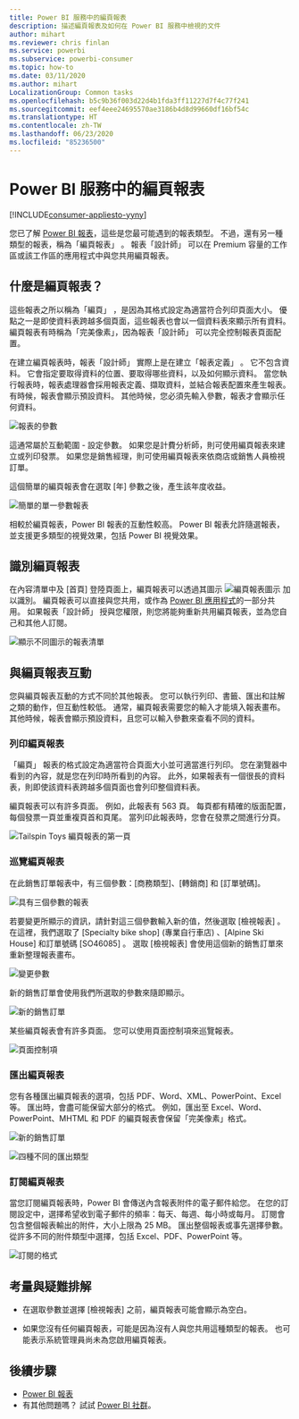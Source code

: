 ```yaml
---
title: Power BI 服務中的編頁報表
description: 描述編頁報表及如何在 Power BI 服務中檢視的文件
author: mihart
ms.reviewer: chris finlan
ms.service: powerbi
ms.subservice: powerbi-consumer
ms.topic: how-to
ms.date: 03/11/2020
ms.author: mihart
LocalizationGroup: Common tasks
ms.openlocfilehash: b5c9b36f003d22d4b1fda3ff11227d7f4c77f241
ms.sourcegitcommit: eef4eee24695570ae3186b4d8d99660df16bf54c
ms.translationtype: HT
ms.contentlocale: zh-TW
ms.lasthandoff: 06/23/2020
ms.locfileid: "85236500"
---
```

# <a name="paginated-reports-in-the-power-bi-service"></a>Power BI 服務中的編頁報表

[!INCLUDE[consumer-appliesto-yyny](../includes/consumer-appliesto-yyny.md)]

您已了解 [Power BI 報表](end-user-reports.md)，這些是您最可能遇到的報表類型。 不過，還有另一種類型的報表，稱為「編頁報表」  。 報表「設計師」  可以在 Premium 容量的工作區或該工作區的應用程式中與您共用編頁報表。 

## <a name="what-is-a-paginated-report"></a>什麼是編頁報表？

這些報表之所以稱為「編頁」  ，是因為其格式設定為適當符合列印頁面大小。 優點之一是即使資料表跨越多個頁面，這些報表也會以一個資料表來顯示所有資料。 編頁報表有時稱為「完美像素」，因為報表「設計師」  可以完全控制報表頁面配置。

在建立編頁報表時，報表「設計師」  實際上是在建立「報表定義」  。 它不包含資料。 它會指定要取得資料的位置、要取得哪些資料，以及如何顯示資料。 當您執行報表時，報表處理器會採用報表定義、擷取資料，並結合報表配置來產生報表。 有時候，報表會顯示預設資料。 其他時候，您必須先輸入參數，報表才會顯示任何資料。 

   ![報表的參數](./media/end-user-paginated-report/power-bi-report-parameters.png)

這通常屬於互動範圍 - 設定參數。 如果您是計費分析師，則可使用編頁報表來建立或列印發票。 如果您是銷售經理，則可使用編頁報表來依商店或銷售人員檢視訂單。 

這個簡單的編頁報表會在選取 [年]  參數之後，產生該年度收益。 

![簡單的單一參數報表](./media/end-user-paginated-report/power-bi-report-simple.png)

相較於編頁報表，Power BI 報表的互動性較高。 Power BI 報表允許隨選報表，並支援更多類型的視覺效果，包括 Power BI 視覺效果。

## <a name="identify-a-paginated-report"></a>識別編頁報表

在內容清單中及 [首頁] 登陸頁面上，編頁報表可以透過其圖示 ![編頁報表圖示](media/end-user-paginated-report/power-bi-report-icon.png) 加以識別。  編頁報表可以直接與您共用，或作為 [Power BI 應用程式](end-user-apps.md)的一部分共用。 如果報表「設計師」  授與您權限，則您將能夠重新共用編頁報表，並為您自己和其他人訂閱。

![顯示不同圖示的報表清單](./media/end-user-paginated-report/power-bi-report-list.png)

## <a name="interact-with-a-paginated-report"></a>與編頁報表互動

您與編頁報表互動的方式不同於其他報表。 您可以執行列印、書籤、匯出和註解之類的動作，但互動性較低。 通常，編頁報表需要您的輸入才能填入報表畫布。  其他時候，報表會顯示預設資料，且您可以輸入參數來查看不同的資料。

### <a name="print-a-paginated-report"></a>列印編頁報表

「編頁」  報表的格式設定為適當符合頁面大小並可適當進行列印。 您在瀏覽器中看到的內容，就是您在列印時所看到的內容。 此外，如果報表有一個很長的資料表，則即使該資料表跨越多個頁面也會列印整個資料表。 

編頁報表可以有許多頁面。 例如，此報表有 563 頁。 每頁都有精確的版面配置，每個發票一頁並重複頁首和頁尾。 當列印此報表時，您會在發票之間進行分頁。

   ![Tailspin Toys 編頁報表的第一頁](./media/end-user-paginated-report/power-bi-paginated-500.png)


### <a name="navigate-the-paginated-report"></a>巡覽編頁報表

在此銷售訂單報表中，有三個參數：[商務類型]、[轉銷商] 和 [訂單號碼]。 

![具有三個參數的報表](./media/end-user-paginated-report/power-bi-parameter.png)

若要變更所顯示的資訊，請針對這三個參數輸入新的值，然後選取 [檢視報表]  。 在這裡，我們選取了 [Specialty bike shop] \(專業自行車店\)  、[Alpine Ski House]  和訂單號碼 [SO46085]  。 選取 [檢視報表]  會使用這個新的銷售訂單來重新整理報表畫布。

![變更參數](./media/end-user-paginated-report/power-bi-order.png)

新的銷售訂單會使用我們所選取的參數來隨即顯示。 

![新的銷售訂單](./media/end-user-paginated-report/power-bi-new-order.png)

某些編頁報表會有許多頁面。  您可以使用頁面控制項來巡覽報表。 

![頁面控制項](./media/end-user-paginated-report/power-bi-page.png)

### <a name="export-the-paginated-report"></a>匯出編頁報表
您有各種匯出編頁報表的選項，包括 PDF、Word、XML、PowerPoint、Excel 等。 匯出時，會盡可能保留大部分的格式。 例如，匯出至 Excel、Word、PowerPoint、MHTML 和 PDF 的編頁報表會保留「完美像素」格式。 

![新的銷售訂單](./media/end-user-paginated-report/power-bi-exporting.png)

![四種不同的匯出類型](./media/end-user-paginated-report/power-bi-four.png)

### <a name="subscribe-to-the-paginated-report"></a>訂閱編頁報表
當您訂閱編頁報表時，Power BI 會傳送內含報表附件的電子郵件給您。 在您的訂閱設定中，選擇希望收到電子郵件的頻率：每天、每週、每小時或每月。 訂閱會包含整個報表輸出的附件，大小上限為 25 MB。 匯出整個報表或事先選擇參數。 從許多不同的附件類型中選擇，包括 Excel、PDF、PowerPoint 等。  

![訂閱的格式](./media/end-user-paginated-report/power-bi-export-list.png)

## <a name="considerations-and-troubleshooting"></a>考量與疑難排解

- 在選取參數並選擇 [檢視報表]  之前，編頁報表可能會顯示為空白。

- 如果您沒有任何編頁報表，可能是因為沒有人與您共用這種類型的報表。 也可能表示系統管理員尚未為您啟用編頁報表。 

 

## <a name="next-steps"></a>後續步驟
- [Power BI 報表](end-user-reports.md)
- 有其他問題嗎？ 試試 [Power BI 社群](https://community.powerbi.com/)。

